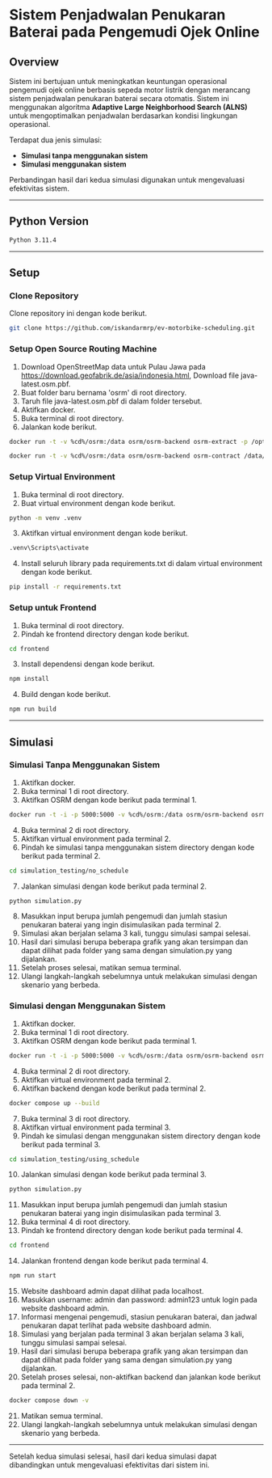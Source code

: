 # Sistem Penjadwalan Penukaran Baterai pada Pengemudi Ojek Online

## Overview

Sistem ini bertujuan untuk meningkatkan keuntungan operasional pengemudi ojek online berbasis sepeda motor listrik dengan merancang sistem penjadwalan penukaran baterai secara otomatis. Sistem ini menggunakan algoritma **Adaptive Large Neighborhood Search (ALNS)** untuk mengoptimalkan penjadwalan berdasarkan kondisi lingkungan operasional.

Terdapat dua jenis simulasi:
- **Simulasi tanpa menggunakan sistem**
- **Simulasi menggunakan sistem**

Perbandingan hasil dari kedua simulasi digunakan untuk mengevaluasi efektivitas sistem.

---

## Python Version
```bash
Python 3.11.4
```

---

## Setup

### Clone Repository

Clone repository ini dengan kode berikut.
```bash
git clone https://github.com/iskandarmrp/ev-motorbike-scheduling.git
```

### Setup Open Source Routing Machine

1. Download OpenStreetMap data untuk Pulau Jawa pada https://download.geofabrik.de/asia/indonesia.html, Download file java-latest.osm.pbf.
2. Buat folder baru bernama 'osrm' di root directory.
3. Taruh file java-latest.osm.pbf di dalam folder tersebut.
4. Aktifkan docker.
5. Buka terminal di root directory.
6. Jalankan kode berikut.
```bash
docker run -t -v %cd%/osrm:/data osrm/osrm-backend osrm-extract -p /opt/bicycle.lua /data/java-latest.osm.pbf
```
```bash
docker run -t -v %cd%/osrm:/data osrm/osrm-backend osrm-contract /data/java-latest.osrm
```

### Setup Virtual Environment

1. Buka terminal di root directory.
2. Buat virtual environment dengan kode berikut.
```bash
python -m venv .venv
```
3. Aktifkan virtual environment dengan kode berikut.
```bash
.venv\Scripts\activate
``` 
4. Install seluruh library pada requirements.txt di dalam virtual environment dengan kode berikut.
```bash
pip install -r requirements.txt
```

### Setup untuk Frontend

1. Buka terminal di root directory.
2. Pindah ke frontend directory dengan kode berikut.
```bash
cd frontend
```
3. Install dependensi dengan kode berikut.
```bash
npm install
```
4. Build dengan kode berikut.
``` bash
npm run build
```

---

## Simulasi

### Simulasi Tanpa Menggunakan Sistem

1. Aktifkan docker.
2. Buka terminal 1 di root directory.
3. Aktifkan OSRM dengan kode berikut pada terminal 1.
```bash
docker run -t -i -p 5000:5000 -v %cd%/osrm:/data osrm/osrm-backend osrm-routed --algorithm ch /data/java-latest.osrm
```
4. Buka terminal 2 di root directory.
5. Aktifkan virtual environment pada terminal 2.
6. Pindah ke simulasi tanpa menggunakan sistem directory dengan kode berikut pada terminal 2.
```bash
cd simulation_testing/no_schedule
```
7. Jalankan simulasi dengan kode berikut pada terminal 2.
```bash
python simulation.py
```
8. Masukkan input berupa jumlah pengemudi dan jumlah stasiun penukaran baterai yang ingin disimulasikan pada terminal 2.
9. Simulasi akan berjalan selama 3 kali, tunggu simulasi sampai selesai.
10. Hasil dari simulasi berupa beberapa grafik yang akan tersimpan dan dapat dilihat pada folder yang sama dengan simulation.py yang dijalankan.
11. Setelah proses selesai, matikan semua terminal.
12. Ulangi langkah-langkah sebelumnya untuk melakukan simulasi dengan skenario yang berbeda.

### Simulasi dengan Menggunakan Sistem

1. Aktifkan docker.
2. Buka terminal 1 di root directory.
3. Aktifkan OSRM dengan kode berikut pada terminal 1.
```bash
docker run -t -i -p 5000:5000 -v %cd%/osrm:/data osrm/osrm-backend osrm-routed --algorithm ch /data/java-latest.osrm
```
4. Buka terminal 2 di root directory.
5. Aktifkan virtual environment pada terminal 2.
6. Aktifkan backend dengan kode berikut pada terminal 2.
```bash
docker compose up --build
```
7. Buka terminal 3 di root directory.
8. Aktifkan virtual environment pada terminal 3.
9. Pindah ke simulasi dengan menggunakan sistem directory dengan kode berikut pada terminal 3.
```bash
cd simulation_testing/using_schedule
```
10. Jalankan simulasi dengan kode berikut pada terminal 3.
```bash
python simulation.py
```
11. Masukkan input berupa jumlah pengemudi dan jumlah stasiun penukaran baterai yang ingin disimulasikan pada terminal 3.
12. Buka terminal 4 di root directory.
13. Pindah ke frontend directory dengan kode berikut pada terminal 4.
```bash
cd frontend
```
14. Jalankan frontend dengan kode berikut pada terminal 4.
```bash
npm run start
```
15. Website dashboard admin dapat dilihat pada localhost.
16. Masukkan username: admin dan password: admin123 untuk login pada website dashboard admin.
17. Informasi mengenai pengemudi, stasiun penukaran baterai, dan jadwal penukaran dapat terlihat pada website dashboard admin.
18. Simulasi yang berjalan pada terminal 3 akan berjalan selama 3 kali, tunggu simulasi sampai selesai.
19. Hasil dari simulasi berupa beberapa grafik yang akan tersimpan dan dapat dilihat pada folder yang sama dengan simulation.py yang dijalankan.
20. Setelah proses selesai, non-aktifkan backend dan jalankan kode berikut pada terminal 2.
```bash
docker compose down -v
```
21. Matikan semua terminal.
22. Ulangi langkah-langkah sebelumnya untuk melakukan simulasi dengan skenario yang berbeda.

---

Setelah kedua simulasi selesai, hasil dari kedua simulasi dapat dibandingkan untuk mengevaluasi efektivitas dari sistem ini.
